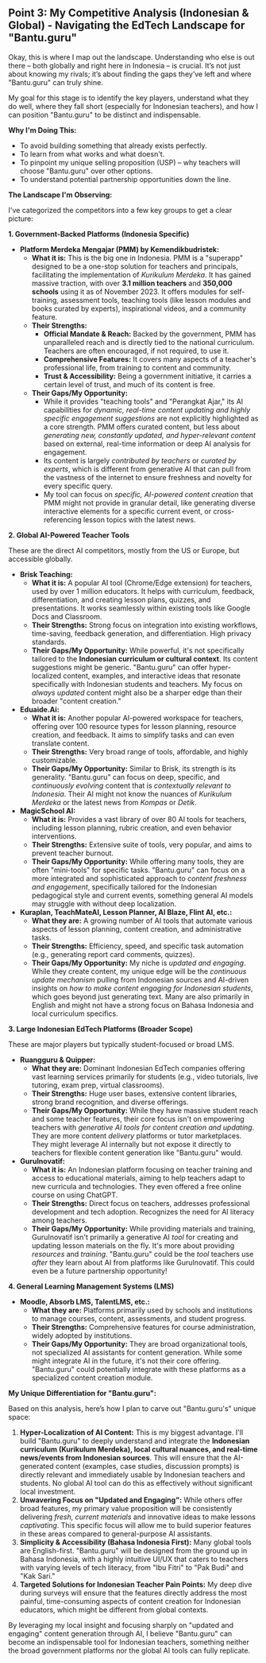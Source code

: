 ## Point 3: My Competitive Analysis (Indonesian & Global) - Navigating the EdTech Landscape for "Bantu.guru"

Okay, this is where I map out the landscape. Understanding who else is out there – both globally and right here in Indonesia – is crucial. It’s not just about knowing my rivals; it’s about finding the gaps they’ve left and where "Bantu.guru" can truly shine.

My goal for this stage is to identify the key players, understand what they do well, where they fall short (especially for Indonesian teachers), and how I can position "Bantu.guru" to be distinct and indispensable.

**Why I'm Doing This:**
*   To avoid building something that already exists perfectly.
*   To learn from what works and what doesn't.
*   To pinpoint my unique selling proposition (USP) – why teachers will choose "Bantu.guru" over other options.
*   To understand potential partnership opportunities down the line.

**The Landscape I'm Observing:**

I've categorized the competitors into a few key groups to get a clear picture:

**1. Government-Backed Platforms (Indonesia Specific)**

*   **Platform Merdeka Mengajar (PMM) by Kemendikbudristek:**
    *   **What it is:** This is the big one in Indonesia. PMM is a "superapp" designed to be a one-stop solution for teachers and principals, facilitating the implementation of *Kurikulum Merdeka*. It has gained massive traction, with over **3.1 million teachers** and **350,000 schools** using it as of November 2023. It offers modules for self-training, assessment tools, teaching tools (like lesson modules and books curated by experts), inspirational videos, and a community feature.
    *   **Their Strengths:**
        *   **Official Mandate & Reach:** Backed by the government, PMM has unparalleled reach and is directly tied to the national curriculum. Teachers are often encouraged, if not required, to use it.
        *   **Comprehensive Features:** It covers many aspects of a teacher's professional life, from training to content and community.
        *   **Trust & Accessibility:** Being a government initiative, it carries a certain level of trust, and much of its content is free.
    *   **Their Gaps/My Opportunity:**
        *   While it provides "teaching tools" and "Perangkat Ajar," its AI capabilities for *dynamic, real-time content updating and highly specific engagement suggestions* are not explicitly highlighted as a core strength. PMM offers curated content, but less about *generating new, constantly updated, and hyper-relevant content* based on external, real-time information or deep AI analysis for engagement.
        *   Its content is largely *contributed by teachers* or *curated by experts*, which is different from generative AI that can pull from the vastness of the internet to ensure freshness and novelty for every specific query.
        *   My tool can focus on *specific, AI-powered content creation* that PMM might not provide in granular detail, like generating diverse interactive elements for a specific current event, or cross-referencing lesson topics with the latest news.

**2. Global AI-Powered Teacher Tools**

These are the direct AI competitors, mostly from the US or Europe, but accessible globally.

*   **Brisk Teaching:**
    *   **What it is:** A popular AI tool (Chrome/Edge extension) for teachers, used by over 1 million educators. It helps with curriculum, feedback, differentiation, and creating lesson plans, quizzes, and presentations. It works seamlessly within existing tools like Google Docs and Classroom.
    *   **Their Strengths:** Strong focus on integration into existing workflows, time-saving, feedback generation, and differentiation. High privacy standards.
    *   **Their Gaps/My Opportunity:** While powerful, it's not specifically tailored to the **Indonesian curriculum or cultural context**. Its content suggestions might be generic. "Bantu.guru" can offer hyper-localized content, examples, and interactive ideas that resonate specifically with Indonesian students and teachers. My focus on *always updated* content might also be a sharper edge than their broader "content creation."
*   **Eduaide.Ai:**
    *   **What it is:** Another popular AI-powered workspace for teachers, offering over 100 resource types for lesson planning, resource creation, and feedback. It aims to simplify tasks and can even translate content.
    *   **Their Strengths:** Very broad range of tools, affordable, and highly customizable.
    *   **Their Gaps/My Opportunity:** Similar to Brisk, its strength is its generality. "Bantu.guru" can focus on deep, specific, and *continuously evolving* content that is *contextually relevant to Indonesia*. Their AI might not know the nuances of *Kurikulum Merdeka* or the latest news from *Kompas* or *Detik*.
*   **MagicSchool AI:**
    *   **What it is:** Provides a vast library of over 80 AI tools for teachers, including lesson planning, rubric creation, and even behavior interventions.
    *   **Their Strengths:** Extensive suite of tools, very popular, and aims to prevent teacher burnout.
    *   **Their Gaps/My Opportunity:** While offering many tools, they are often "mini-tools" for specific tasks. "Bantu.guru" can focus on a more integrated and sophisticated approach to *content freshness and engagement*, specifically tailored for the Indonesian pedagogical style and current events, something general AI models may struggle with without deep localization.
*   **Kuraplan, TeachMateAI, Lesson Planner, AI Blaze, Flint AI, etc.:**
    *   **What they are:** A growing number of AI tools that automate various aspects of lesson planning, content creation, and administrative tasks.
    *   **Their Strengths:** Efficiency, speed, and specific task automation (e.g., generating report card comments, quizzes).
    *   **Their Gaps/My Opportunity:** My niche is *updated and engaging*. While they create content, my unique edge will be the *continuous update mechanism* pulling from Indonesian sources and AI-driven insights on *how to make content engaging for Indonesian students*, which goes beyond just generating text. Many are also primarily in English and might not have a strong focus on Bahasa Indonesia and local curriculum specifics.

**3. Large Indonesian EdTech Platforms (Broader Scope)**

These are major players but typically student-focused or broad LMS.

*   **Ruangguru & Quipper:**
    *   **What they are:** Dominant Indonesian EdTech companies offering vast learning services primarily for students (e.g., video tutorials, live tutoring, exam prep, virtual classrooms).
    *   **Their Strengths:** Huge user bases, extensive content libraries, strong brand recognition, and diverse offerings.
    *   **Their Gaps/My Opportunity:** While they have massive student reach and some teacher features, their core focus isn't on empowering teachers with *generative AI tools for content creation and updating*. They are more content *delivery* platforms or tutor marketplaces. They might leverage AI internally but not expose it directly to teachers for flexible content generation like "Bantu.guru" would.
*   **GuruInovatif:**
    *   **What it is:** An Indonesian platform focusing on teacher training and access to educational materials, aiming to help teachers adapt to new curricula and technologies. They even offered a free online course on using ChatGPT.
    *   **Their Strengths:** Direct focus on teachers, addresses professional development and tech adoption. Recognizes the need for AI literacy among teachers.
    *   **Their Gaps/My Opportunity:** While providing materials and training, GuruInovatif isn't primarily a generative AI *tool* for creating and updating lesson materials on the fly. It's more about providing *resources* and *training*. "Bantu.guru" could be the *tool* teachers use *after* they learn about AI from platforms like GuruInovatif. This could even be a future partnership opportunity!

**4. General Learning Management Systems (LMS)**

*   **Moodle, Absorb LMS, TalentLMS, etc.:**
    *   **What they are:** Platforms primarily used by schools and institutions to manage courses, content, assessments, and student progress.
    *   **Their Strengths:** Comprehensive features for course administration, widely adopted by institutions.
    *   **Their Gaps/My Opportunity:** They are broad organizational tools, not specialized AI assistants for content generation. While some might integrate AI in the future, it's not their core offering. "Bantu.guru" could potentially integrate with these platforms as a specialized content creation module.

**My Unique Differentiation for "Bantu.guru":**

Based on this analysis, here’s how I plan to carve out "Bantu.guru's" unique space:

1.  **Hyper-Localization of AI Content:** This is my biggest advantage. I'll build "Bantu.guru" to deeply understand and integrate the **Indonesian curriculum (Kurikulum Merdeka), local cultural nuances, and real-time news/events from Indonesian sources**. This will ensure that the AI-generated content (examples, case studies, discussion prompts) is directly relevant and immediately usable by Indonesian teachers and students. No global AI tool can do this as effectively without significant local investment.
2.  **Unwavering Focus on "Updated and Engaging":** While others offer broad features, my primary value proposition will be consistently delivering *fresh, current materials* and innovative ideas to make lessons *captivating*. This specific focus will allow me to build superior features in these areas compared to general-purpose AI assistants.
3.  **Simplicity & Accessibility (Bahasa Indonesia First):** Many global tools are English-first. "Bantu.guru" will be designed from the ground up in Bahasa Indonesia, with a highly intuitive UI/UX that caters to teachers with varying levels of tech literacy, from "Ibu Fitri" to "Pak Budi" and "Kak Sari."
4.  **Targeted Solutions for Indonesian Teacher Pain Points:** My deep dive during surveys will ensure that the features directly address the most painful, time-consuming aspects of content creation for Indonesian educators, which might be different from global contexts.

By leveraging my local insight and focusing sharply on "updated and engaging" content generation through AI, I believe "Bantu.guru" can become an indispensable tool for Indonesian teachers, something neither the broad government platforms nor the global AI tools can fully replicate.